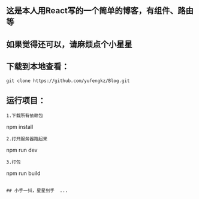 ## 这是本人用React写的一个简单的博客，有组件、路由等

## 如果觉得还可以，请麻烦点个小星星

## 下载到本地查看：
```
git clone https://github.com/yufengkz/Blog.git
```
## 运行项目：
```
1.下载所有依赖包
```
npm install   
```
2.打开服务器跑起来
```
npm run dev
```
3.打包
```
npm run build
```

## 小手一抖，星星到手  ...
